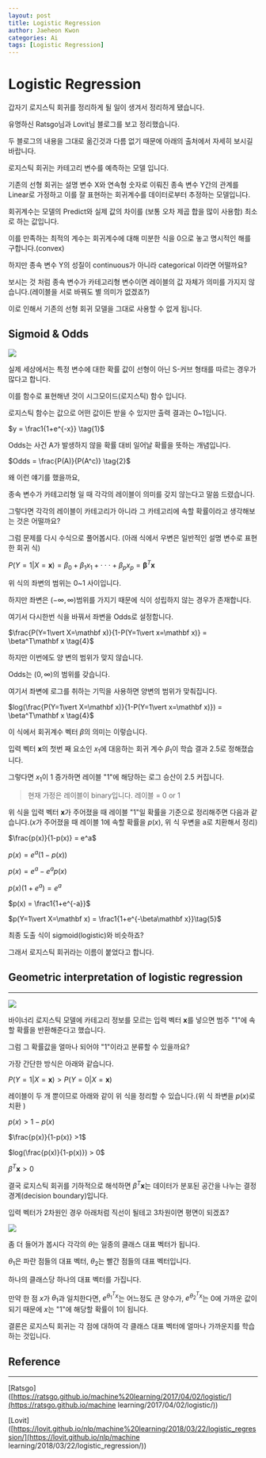 ```yaml
---
layout: post
title: Logistic Regression
author: Jaeheon Kwon
categories: Ai
tags: [Logistic Regression]
---
```




# Logistic Regression



갑자기 로지스틱 회귀를 정리하게 될 일이 생겨서 정리하게 됐습니다.

유명하신 Ratsgo님과 Lovit님 블로그를 보고 정리했습니다.

두 블로그의 내용을 그대로 옮긴것과 다름 없기 때문에 아래의 출처에서 자세히 보시길 바랍니다.



로지스틱 회귀는 카테고리 변수를 예측하는 모델 입니다.

기존의 선형 회귀는 설명 변수 X와 연속형 숫자로 이뤄진 종속 변수 Y간의 관계를 Linear로 가정하고 이를 잘 표현하는 회귀계수를 데이터로부터 추정하는 모델입니다.

회귀계수는 모델의 Predict와 실제 값의 차이를 (보통 오차 제곱 합을 많이 사용함) 최소로 하는 값입니다.

이를 만족하는 최적의 계수는 회귀계수에 대해 미분한 식을 0으로 놓고 명시적인 해를 구합니다.(convex)



하지만 종속 변수 Y의 성질이 continuous가 아니라 categorical 이라면 어떨까요?



보시는 것 처럼 종속 변수가 카테고리형 변수이면 레이블의 값 자체가 의미를 가지지 않습니다.(레이블을 서로 바꿔도 별 의미가 없겠죠?) 

이로 인해서 기존의 선형 회귀 모델을 그대로 사용할 수 없게 됩니다.



## Sigmoid & Odds



<img src = "https://py-tonic.github.io/images/logistic/sigmoid.png">



실제 세상에서는 특정 변수에 대한 확률 값이 선형이 아닌 S-커브 형태를 따르는 경우가 많다고 합니다.

이를 함수로 표현해낸 것이 시그모이드(로지스틱) 함수 입니다.

로지스틱 함수는 값으로 어떤 값이든 받을 수 있지만 출력 결과는 0~1입니다.

$y = \frac1{1+e^{-x}} \tag{1}$



Odds는 사건 A가 발생하지 않을 확률 대비 일어날 확률을 뜻하는 개념입니다.

$Odds = \frac{P(A)}{P(A^c)} \tag{2}$



왜 이런 얘기를 했을까요,

종속 변수가 카테고리형 일 때 각각의 레이블이 의미를 갖지 않는다고 말씀 드렸습니다.

그렇다면 각각의 레이블이 카테고리가 아니라 그 카테고리에 속할 확률이라고 생각해보는 것은 어떨까요?

그럼 문제를 다시 수식으로 풀어봅시다. (아래 식에서 우변은 일반적인 설명 변수로 표현한 회귀 식)

$P(Y=1\vert X=\mathbf x) = \beta_0 + \beta_1x_1 + \cdot\cdot\cdot + \beta_px_p = \mathbf \beta^T\mathbf x \tag{3}$

위 식의 좌변의 범위는 0~1 사이입니다.

하지만 좌변은 $(-\infty,\infty)$범위를 가지기 때문에 식이 성립하지 않는 경우가 존재합니다.

여기서 다시한번 식을 바꿔서 좌변을 Odds로 설정합니다.

$\frac{P(Y=1\vert X=\mathbf x)}{1-P(Y=1\vert x=\mathbf x)} = \beta^T\mathbf x \tag{4}$

하지만 이번에도 양 변의 범위가 맞지 않습니다.

Odds는 $(0,\infty)$의 범위를 갖습니다.

여기서 좌변에 로그를 취하는 기믹을 사용하면 양변의 범위가 맞춰집니다.

$log(\frac{P(Y=1\vert X=\mathbf x)}{1-P(Y=1\vert x=\mathbf x)}) = \beta^T\mathbf x \tag{4}$

이 식에서 회귀계수 벡터 $\beta$의 의미는 이렇습니다.

입력 벡터 $\mathbf x$의 첫번 째 요소인 $x_1$에 대응하는 회귀 계수 $\beta_1$이 학습 결과 2.5로 정해졌습니다.

그렇다면 $x_1$이 1 증가하면 레이블 "1"에 해당하는 로그 승산이 2.5 커집니다.

> 현재 가정은 레이블이 binary입니다. 레이블  = 0 or 1



위 식을 입력 벡터 $\mathbf x$가 주어졌을 때 레이블 "1"일 확률을 기준으로 정리해주면 다음과 같습니다.($x$가 주어졌을 때 레이블 1에 속할 확률을 $p(x)$, 위 식 우변을 a로 치환해서 정리)

$\frac{p(x)}{1-p(x)} = e^a$

$p(x) = e^a(1-p(x))$

$p(x)= e^a-e^ap(x)$

$p(x)(1+e^a) = e^a$

$p(x) = \frac1{1+e^{-a}}$

$p(Y=1\vert X=\mathbf x) = \frac1{1+e^{-\beta\mathbf x}}\tag{5}$

최종 도출 식이 sigmoid(logistic)와 비슷하죠?

그래서 로지스틱 회귀라는 이름이 붙었다고 합니다.



## Geometric interpretation of logistic regression

<hr>

<img src = "https://py-tonic.github.io/images/logistic/logistic_separate_plane.png">



바이너리 로지스틱 모델에 카테고리 정보를 모르는 입력 벡터 $\mathbf x$를 넣으면 범주 "1"에 속할 확률을 반환해준다고 했습니다.

그럼 그 확률값을 얼마나 되어야 "1"이라고 분류할 수 있을까요?

가장 간단한 방식은 아래와 같습니다.

$P(Y=1\vert X=\mathbf x) > P(Y=0\vert X=\mathbf x) \tag{6}$

레이블이 두 개 뿐이므로 아래와 같이 위 식을 정리할 수 있습니다.(위 식 좌변을 $p(x)$로 치환 )

$p(x)>1-p(x)$

$\frac{p(x)}{1-p(x)} >1$

$log(\frac{p(x)}{1-p(x)}) > 0$

$\beta^T\mathbf x > 0$



결국 로지스틱 회귀를 기하적으로 해석하면 $\beta^T \mathbf x$는 데이터가 분포된 공간을 나누는 결정 경계(decision boundary)입니다.

입력 벡터가 2차원인 경우 아래처럼 직선이 될테고 3차원이면 평면이 되겠죠?

<img src = "https://py-tonic.github.io/images/logistic/geo.png">



좀 더 들어가 봅시다 각각의 $\theta$는 일종의 클래스 대표 벡터가 됩니다.

$\theta_1$은 파란 점들의 대표 벡터, $\theta_2$는 빨간 점들의 대표 벡터입니다.

하나의 클래스당 하나의 대표 벡터를 가집니다.

만약 한 점 $x$가 $\theta_1$과 일치한다면, $e^{\theta^T_1x}$는 어느정도 큰 양수가, $e^{\theta^T_2x}$는 0에 가까운 값이 되기 때문에 $x$는  "1"에 해당할 확률이 1이 됩니다.

결론은 로지스틱 회귀는 각 점에 대하여 각 클래스 대표 벡터에 얼마나 가까운지를 학습하는 것입니다.



## Reference 

---

[Ratsgo]([https://ratsgo.github.io/machine%20learning/2017/04/02/logistic/](https://ratsgo.github.io/machine learning/2017/04/02/logistic/))

[Lovit]([https://lovit.github.io/nlp/machine%20learning/2018/03/22/logistic_regression/](https://lovit.github.io/nlp/machine learning/2018/03/22/logistic_regression/))